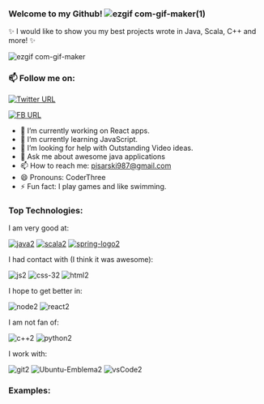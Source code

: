 ### Welcome to my Github! ![ezgif com-gif-maker(1)](https://user-images.githubusercontent.com/73716334/152412167-1bd22ef0-d5ec-47c7-96e6-b706eee7206c.gif)


✨ I would like to show you my best projects wrote in Java, Scala, C++ and more! ✨ 

![ezgif com-gif-maker](https://user-images.githubusercontent.com/73716334/151576766-fed88f9d-d378-4939-8809-42c0cc3b10c2.gif)

### 📫 Follow me on:

[![Twitter URL](https://img.shields.io:/twitter/url?label=%40Remmo123456789&style=social&url=https%3A%2F%2Ftwitter.com%2FRemmo123456789)](https://twitter.com/Remmo123456789)

[![FB URL](https://img.shields.io/badge/Remigiusz_Pisarski-1877F2?style=for-the-badge&logo=facebook&logoColor=white)](https://www.facebook.com/profile.php?id=100007905436766)


- 🔭 I’m currently working on React apps.
- 🌱 I’m currently learning JavaScript.
- 🤔 I’m looking for help with Outstanding Video ideas.
- 💬 Ask me about awesome java applications
- 📫 How to reach me: pisarski987@gmail.com
- 😄 Pronouns: CoderThree
- ⚡ Fun fact: I play games and like swimming.


### Top Technologies:

I am very good at:

[![java2](https://user-images.githubusercontent.com/73716334/152649672-ba74e19a-a1a8-4745-86c6-693235fa531e.png)](https://github.com/Remmo1/Remmo1/blob/main/icons/java.png)
[![scala2](https://user-images.githubusercontent.com/73716334/152649808-3cba80a4-9108-406d-85ee-0876d5bf9f8c.png)](https://github.com/Remmo1/Remmo1/blob/main/icons/scala.png)
[![spring-logo2](https://user-images.githubusercontent.com/73716334/152649809-009658fa-45b5-4771-bfc1-e4782041ec89.png)](https://github.com/Remmo1/Remmo1/blob/main/icons/spring-logo.png)

I had contact with (I think it was awesome):

![js2](https://user-images.githubusercontent.com/73716334/152649802-b482d985-c477-474e-b39d-6f392c10e77e.png)
![css-32](https://user-images.githubusercontent.com/73716334/152853612-1334f0bf-a5f1-4b5b-96b7-d7fc21b570d3.png)
![html2](https://user-images.githubusercontent.com/73716334/152853627-48ae5e48-e804-40f0-bc79-adbe4a201b90.png)


I hope to get better in:

![node2](https://user-images.githubusercontent.com/73716334/152649804-87573079-cae2-410c-816a-a8078adbde89.png)
![react2](https://user-images.githubusercontent.com/73716334/152649806-c6b0ead9-d47d-43f5-bed5-8bc8463bd580.png)

I am not fan of: 

![c++2](https://user-images.githubusercontent.com/73716334/152853607-661187c9-3fd0-4364-9813-44b3546624e2.png)
![python2](https://user-images.githubusercontent.com/73716334/152649805-5999926d-bf33-4bad-9155-f849eb3c08b7.png)

I work with:

![git2](https://user-images.githubusercontent.com/73716334/152853620-1083cc08-b0e0-477f-902f-80383c539e56.png)
![Ubuntu-Emblema2](https://user-images.githubusercontent.com/73716334/152854526-fe760cff-4257-4f48-ae02-3bdbef2cda5e.png)
![vsCode2](https://user-images.githubusercontent.com/73716334/152854547-5f9d2567-9be3-4c2b-a1a6-ec8d824fbd7a.png)


### Examples: